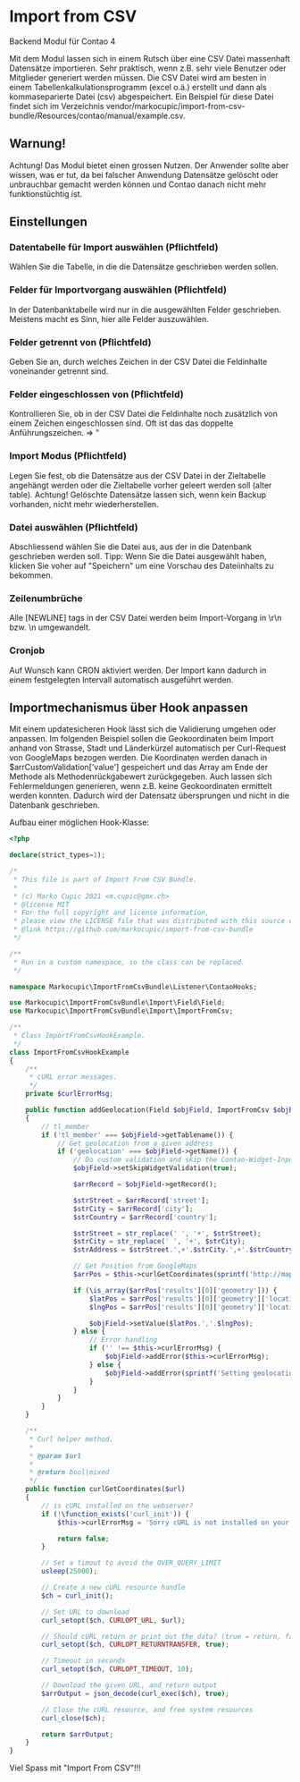 # Import from CSV

Backend Modul für Contao 4

Mit dem Modul lassen sich in einem Rutsch über eine CSV Datei massenhaft Datensätze importieren. Sehr praktisch, wenn z.B. sehr viele Benutzer oder Mitglieder generiert werden müssen.
Die CSV Datei wird am besten in einem Tabellenkalkulationsprogramm  (excel o.ä.) erstellt und dann als kommaseparierte Datei (csv) abgespeichert.
Ein Beispiel für diese Datei findet sich im Verzeichnis vendor/markocupic/import-from-csv-bundle/Resources/contao/manual/example.csv.

## Warnung!

Achtung! Das Modul bietet einen grossen Nutzen. Der Anwender sollte aber wissen, was er tut, da bei falscher Anwendung Datensätze gelöscht oder unbrauchbar gemacht werden können und Contao danach nicht mehr funktionstüchtig ist.

## Einstellungen

### Datentabelle für Import auswählen (Pflichtfeld)

Wählen Sie die Tabelle, in die die Datensätze geschrieben werden sollen.

### Felder für Importvorgang auswählen  (Pflichtfeld)

In der Datenbanktabelle wird nur in die ausgewählten Felder geschrieben. Meistens macht es Sinn, hier alle Felder auszuwählen.

### Felder getrennt von (Pflichtfeld)

Geben Sie an, durch welches Zeichen in der CSV Datei die Feldinhalte voneinander getrennt sind.

### Felder eingeschlossen von (Pflichtfeld)

Kontrollieren Sie, ob in der CSV Datei die Feldinhalte noch zusätzlich von einem Zeichen eingeschlossen sind. Oft ist das das doppelte Anführungszeichen. => "

### Import Modus (Pflichtfeld)
Legen Sie fest, ob die Datensätze aus der CSV Datei in der Zieltabelle angehängt werden oder die Zieltabelle vorher geleert werden soll (alter table). Achtung! Gelöschte Datensätze lassen sich, wenn kein Backup vorhanden, nicht mehr wiederherstellen.

### Datei auswählen (Pflichtfeld)

Abschliessend wählen Sie die Datei aus, aus der in die Datenbank geschrieben werden soll.
Tipp: Wenn Sie die Datei ausgewählt haben, klicken Sie voher auf "Speichern" um eine Vorschau des Dateiinhalts zu bekommen.

### Zeilenumbrüche
Alle [NEWLINE] tags in der CSV Datei werden beim Import-Vorgang in \r\n bzw. \n umgewandelt.

### Cronjob
Auf Wunsch kann CRON aktiviert werden. Der Import kann dadurch in einem festgelegten Intervall automatisch ausgeführt werden.

## Importmechanismus über Hook anpassen

Mit einem updatesicheren Hook lässt sich die Validierung umgehen oder anpassen. Im folgenden Beispiel sollen die Geokoordinaten beim Import anhand von Strasse, Stadt und Länderkürzel automatisch per Curl-Request von GoogleMaps bezogen werden. Die Koordinaten werden danach in $arrCustomValidation['value'] gespeichert und das Array am Ende der Methode als Methodenrückgabewert zurückgegeben. Auch lassen sich Fehlermeldungen generieren, wenn z.B. keine Geokoordinaten ermittelt werden konnten. Dadurch wird der Datensatz übersprungen und nicht in die Datenbank geschrieben.


Aufbau einer möglichen Hook-Klasse:

```php
<?php

declare(strict_types=1);

/*
 * This file is part of Import From CSV Bundle.
 *
 * (c) Marko Cupic 2021 <m.cupic@gmx.ch>
 * @license MIT
 * For the full copyright and license information,
 * please view the LICENSE file that was distributed with this source code.
 * @link https://github.com/markocupic/import-from-csv-bundle
 */

/**
 * Run in a custom namespace, so the class can be replaced.
 */

namespace Markocupic\ImportFromCsvBundle\Listener\ContaoHooks;

use Markocupic\ImportFromCsvBundle\Import\Field\Field;
use Markocupic\ImportFromCsvBundle\Import\ImportFromCsv;

/**
 * Class ImportFromCsvHookExample.
 */
class ImportFromCsvHookExample
{
    /**
     * cURL error messages.
     */
    private $curlErrorMsg;

    public function addGeolocation(Field $objField, ImportFromCsv $objBackendModule = null): void
    {
        // tl_member
        if ('tl_member' === $objField->getTablename()) {
            // Get geolocation from a given address
            if ('geolocation' === $objField->getName()) {
                // Do custom validation and skip the Contao-Widget-Input-Validation
                $objField->setSkipWidgetValidation(true);

                $arrRecord = $objField->getRecord();

                $strStreet = $arrRecord['street'];
                $strCity = $arrRecord['city'];
                $strCountry = $arrRecord['country'];

                $strStreet = str_replace(' ', '+', $strStreet);
                $strCity = str_replace(' ', '+', $strCity);
                $strAddress = $strStreet.',+'.$strCity.',+'.$strCountry;

                // Get Position from GoogleMaps
                $arrPos = $this->curlGetCoordinates(sprintf('http://maps.googleapis.com/maps/api/geocode/json?address=%s&sensor=false', $strAddress));

                if (\is_array($arrPos['results'][0]['geometry'])) {
                    $latPos = $arrPos['results'][0]['geometry']['location']['lat'];
                    $lngPos = $arrPos['results'][0]['geometry']['location']['lng'];

                    $objField->setValue($latPos.','.$lngPos);
                } else {
                    // Error handling
                    if ('' !== $this->curlErrorMsg) {
                        $objField->addError($this->curlErrorMsg);
                    } else {
                        $objField->addError(sprintf('Setting geolocation for (%s) failed!', $strAddress));
                    }
                }
            }
        }
    }

    /**
     * Curl helper method.
     *
     * @param $url
     *
     * @return bool|mixed
     */
    public function curlGetCoordinates($url)
    {
        // is cURL installed on the webserver?
        if (!\function_exists('curl_init')) {
            $this->curlErrorMsg = 'Sorry cURL is not installed on your webserver!';

            return false;
        }

        // Set a timout to avoid the OVER_QUERY_LIMIT
        usleep(25000);

        // Create a new cURL resource handle
        $ch = curl_init();

        // Set URL to download
        curl_setopt($ch, CURLOPT_URL, $url);

        // Should cURL return or print out the data? (true = return, false = print)
        curl_setopt($ch, CURLOPT_RETURNTRANSFER, true);

        // Timeout in seconds
        curl_setopt($ch, CURLOPT_TIMEOUT, 10);

        // Download the given URL, and return output
        $arrOutput = json_decode(curl_exec($ch), true);

        // Close the cURL resource, and free system resources
        curl_close($ch);

        return $arrOutput;
    }
}


```



Viel Spass mit "Import From CSV"!!!

